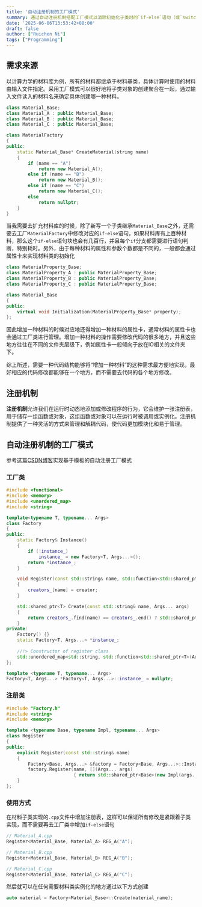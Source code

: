 ```yaml
---
title: '自动注册机制的工厂模式'
summary: 通过自动注册机制搭配工厂模式以消除初始化子类时的`if-else`语句（或`switch-case`语句），能够大幅简化代码的撰写。
date: '2025-06-06T13:53:42+08:00'
draft: false
author: ["Ruichen Ni"]
tags: ["Programming"]
---
```


## 需求来源
以计算力学的材料库为例，所有的材料都继承于材料基类，具体计算时使用的材料由输入文件指定。采用工厂模式可以很好地将子类对象的创建聚合在一起，通过输入文件读入的材料名来确定具体创建哪一种材料。

```cpp
class Material_Base;
class Material_A : public Material_Base;
class Material_B : public Material_Base;
class Material_C : public Material_Base;

class MaterialFactory
{
public:
    static Material_Base* CreateMaterial(string name)
    {
        if (name == "A")
            return new Material_A();
        else if (name == "B")
            return new Material_B();
        else if (name == "C")
            return new Material_C();
        else
            return nullptr;
    }
}
```

当我需要去扩充材料库的时候，除了新写一个子类继承`Material_Base`之外，还需要去工厂`MaterialFactory`中修改对应的`if-else`语句。如果材料库有上百种材料，那么这个`if-else`语句块也会有几百行，并且每个`if`分支都需要进行语句判断，特别耗时。另外，由于每种材料的属性和参数个数都是不同的，一般都会通过属性卡来实现材料类的初始化

```cpp
class MaterialProperty_Base;
class MaterialProperty_A : public MaterialProperty_Base;
class MaterialProperty_B : public MaterialProperty_Base;
class MaterialProperty_C : public MaterialProperty_Base;

class Material_Base
{
public:
    virtual void Initialization(MaterialProperty_Base* property);
};
```

因此增加一种材料的时候对应地还得增加一种材料的属性卡，通常材料的属性卡也会通过工厂类进行管理。增加一种材料的操作需要修改代码的很多地方，并且这些地方往往在不同的文件夹层级下，例如属性卡一般倾向于放在IO相关的文件夹下。

综上所述，需要一种代码结构能够将“增加一种材料”的这种需求最方便地实现，最好相应的代码修改都能够在一个地方，而不需要去代码的各个地方修改。

## 注册机制
**注册机制**允许我们在运行时动态地添加或修改程序的行为，它会维护一张注册表，用于储存一组函数或对象，这组函数或对象可以在运行时被调用或实例化。注册机制提供了一种灵活的方式来管理和解耦代码，使代码更加模块化和易于管理。

## 自动注册机制的工厂模式
参考这篇[CSDN博客](https://blog.csdn.net/A_L_A_N/article/details/114852146)实现基于模板的自动注册工厂模式

### 工厂类
```cpp
#include <functional>
#include <memory>
#include <unordered_map>
#include <string>

template<typename T, typename... Args>
class Factory
{
public:
    static Factory& Instance()
    {
        if (!instance_)
            instance_ = new Factory<T, Args...>();
        return *instance_;
    }

    void Register(const std::string& name, std::function<std::shared_ptr<T>(Args...)> creator)
    {
        creators_[name] = creator;
    }

    std::shared_ptr<T> Create(const std::string& name, Args... args)
    {
        return creators_.find(name) == creators_.end() ? std::shared_ptr<T>() : creators_[name](args...);
    }
private:
    Factory() {}
    static Factory<T, Args...> *instance_;
    
    //!> Constructor of register class
    std::unordered_map<std::string, std::function<std::shared_ptr<T>(Args...)>> creators_;
};

template <typename T, typename... Args>
Factory<T, Args...> *Factory<T, Args...>::instance_ = nullptr;
```

### 注册类
```cpp
#include "Factory.h"
#include <string>
#include <memory>

template <typename Base, typename Impl, typename... Args>
class Register
{
public:
    explicit Register(const std::string& name)
    {
        Factory<Base, Args...> &factory = Factory<Base, Args...>::Instance();
        factory.Register(name, [](Args... args)
                         { return std::shared_ptr<Base>(new Impl(args...)); });
    }
};
```

### 使用方式
在材料子类实现的`.cpp`文件中增加注册表，这样可以保证所有修改是紧跟着子类实现，而不需要再去工厂类中增加`if-else`语句

```cpp
// Material_A.cpp
Register<Material_Base, Material_A> REG_A("A");

// Material_B.cpp
Register<Material_Base, Material_B> REG_A("B");

// Material_C.cpp
Register<Material_Base, Material_C> REG_A("C");
```

然后就可以在任何需要材料类实例化的地方通过以下方式创建

```cpp
auto material = Factory<Material_Base>::Create(material_name);
```